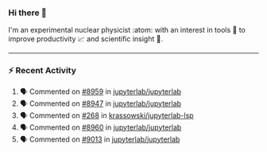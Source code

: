 ### Hi there 👋
I'm an experimental nuclear physicist :atom: with an interest in tools :wrench: to improve productivity :chart_with_upwards_trend: and scientific insight :telescope:.
<!--
**agoose77/agoose77** is a ✨ _special_ ✨ repository because its `README.md` (this file) appears on your GitHub profile.

Here are some ideas to get you started:

- 🔭 I’m currently working on ...
- 🌱 I’m currently learning ...
- 👯 I’m looking to collaborate on ...
- 🤔 I’m looking for help with ...
- 💬 Ask me about ...
- 📫 How to reach me: ...
- 😄 Pronouns: ...
- ⚡ Fun fact: ...
-->

---
### :zap: Recent Activity
<!--START_SECTION:activity-->
1. 🗣 Commented on [#8959](https://github.com/jupyterlab/jupyterlab/issues/8959) in [jupyterlab/jupyterlab](https://github.com/jupyterlab/jupyterlab)
2. 🗣 Commented on [#8947](https://github.com/jupyterlab/jupyterlab/issues/8947) in [jupyterlab/jupyterlab](https://github.com/jupyterlab/jupyterlab)
3. 🗣 Commented on [#268](https://github.com/krassowski/jupyterlab-lsp/issues/268) in [krassowski/jupyterlab-lsp](https://github.com/krassowski/jupyterlab-lsp)
4. 🗣 Commented on [#8960](https://github.com/jupyterlab/jupyterlab/issues/8960) in [jupyterlab/jupyterlab](https://github.com/jupyterlab/jupyterlab)
5. 🗣 Commented on [#9013](https://github.com/jupyterlab/jupyterlab/issues/9013) in [jupyterlab/jupyterlab](https://github.com/jupyterlab/jupyterlab)
<!--END_SECTION:activity-->
